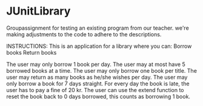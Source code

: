# JUnitLibrary
Groupassignment for testing an existing program from our teacher. 
we're making adjustments to the code to adhere to the descriptions. 

INSTRUCTIONS:
This is an application for a library where you can:
Borrow books
Return books

The user may only borrow 1 book per day.
The user may at most have 5 borrowed books at a time.
The user may only borrow one book per title. 
The user may return as many books as he/she wishes per day.
The user may only borrow a book for 7 days straight. 
For every day the book is late, the user has to pay a fine of 20 kr. 
The user can use the extend function to reset the book back to 0 days borrowed, this counts as borrowing 1 book.